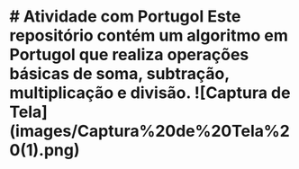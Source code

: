 # \# Atividade com Portugol Este repositório contém um algoritmo em Portugol que realiza operações básicas de soma, subtração, multiplicação e divisão. !\[Captura de Tela](images/Captura%20de%20Tela%20(1).png)



